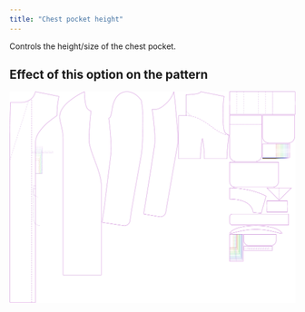 ```yaml
---
title: "Chest pocket height"
---
```


Controls the height/size of the chest pocket.

## Effect of this option on the pattern

![This image shows the effect of this option by superimposing several variants that have a different value for this option](carlita_chestpocketheight_sample.svg "Effect of this option on the pattern")
